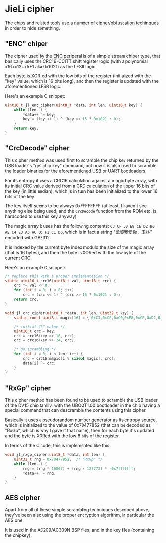 # JieLi cipher

The chips and related tools use a number of cipher/obfuscation techinques in order to hide something.

## "ENC" chiper

The cipher used by the [ENC](../periph/enc.md) periperal is of a simple stream chiper type, that basically uses the CRC16-CCITT shift register logic (with a polynomial x16+x12+x5+1 aka 0x1021) as the LFSR logic.

Each byte is XOR-ed with the low bits of the register (initialized with the "key" value, which is 16 bits long), and then the register is updated with the aforementioned LFSR logic.

Here's an example C snippet:
```c
uint16_t jl_enc_cipher(uint8_t *data, int len, uint16_t key) {
	while (len--) {
		*data++ ^= key;
		key = (key << 1) ^ (key >> 15 ? 0x1021 : 0);
	}
	return key;
}
```

## "CrcDecode" cipher

This cipher method was used first to scramble the chip key returned by the USB loader's "get chip key" command, but now it is also used to scramble the loader binaries for the aforementioned USB or UART bootloaders.

For its entropy it uses a CRC16 calculation against a magic byte array, with its initial CRC value derived from a CRC calculation of the upper 16 bits of the key (in little endian), which is in turn has been initialized to the lower 16 bits of the key.

The key itself seems to be always 0xFFFFFFFF (at least, I haven't see anything else being used, and the `CrcDecode` function from the ROM etc. is hardcoded to use this key anyway)

The magic array it uses has the following contents: `C3 CF C0 E8 CE D2 B0 AE C4 E3 A3 AC D3 F1 C1 D6`, which is in fact a string "孟黎我爱你，玉林" encoded with GB2312.

It is indexed by the current byte index modulo the size of the magic array (that is 16 bytes), and then the byte is XORed with the low byte of the current CRC.

Here's an example C snippet:
```c
/* replace this with a proper implementation */
static uint16_t crc16(uint8_t val, uint16_t crc) {
	crc ^= val << 8;
	for (int i = 0; i < 8; i++)
		crc = (crc << 1) ^ (crc >> 15 ? 0x1021 : 0);
	return crc;
}

void jl_crc_cipher(uint8_t *data, int len, uint32_t key) {
	static const uint8_t magic[16] = { 0xC3,0xCF,0xC0,0xE8,0xCE,0xD2,0xB0,0xAE,0xC4,0xE3,0xA3,0xAC,0xD3,0xF1,0xC1,0xD6 };

	/* initial CRC value */
	uint16_t crc = key;
	crc = crc16(key >> 16, crc);
	crc = crc16(key >> 24, crc);

	/* go scrambling */
	for (int i = 0; i < len; i++) {
		crc = crc16(magic[i % sizeof magic], crc);
		data[i] ^= crc;
	}
}
```

## "RxGp" cipher

This cipher method has been found to be used to scramble the USB loader of the DV15 chip family, with the UBOOT1.00 bootloader in the chip having a special command that can descramble the contents using this cipher.

Basically it uses a pseudorandom number generator as its entropy source, which is initialized to the value of 0x70477852 (that can be decoded as "RxGp", which is why I gave it that name), then for each byte it's updated and the byte is XORed with the low 8 bits of the register.

In terms of the C code, this is implemented like this:
```c
void jl_rxgp_cipher(uint8_t *data, int len) {
	uint32_t rng = 0x70477852;	/* "RxGp" */
	while (len--) {
		rng = (rng * 16807) + (rng / 127773) * -0x7fffffff;
		*data++ ^= rng;
	}
}
```

## AES cipher

Apart from all of these simple scrambling techniques described above, they've been also using the proper encryption algorithm, in particular the AES one.

It is used in the AC209/AC309N BSP files, and in the key files (containing the chipkey).

